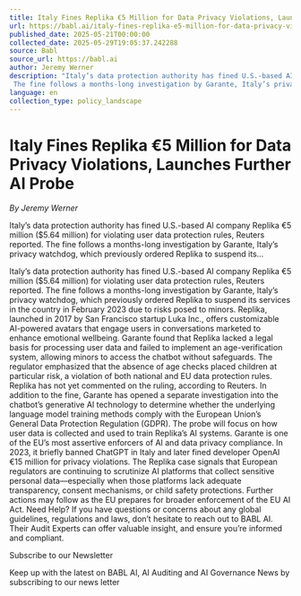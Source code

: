 ```yaml
---
title: Italy Fines Replika €5 Million for Data Privacy Violations, Launches Further AI Probe
url: https://babl.ai/italy-fines-replika-e5-million-for-data-privacy-violations-launches-further-ai-probe/
published_date: 2025-05-21T00:00:00
collected_date: 2025-05-29T19:05:37.242288
source: Babl
source_url: https://babl.ai
author: Jeremy Werner
description: "Italy’s data protection authority has fined U.S.-based AI company Replika €5 million ($5.64 million) for violating user data protection rules, Reuters reported. 
 The fine follows a months-long investigation by Garante, Italy’s privacy watchdog, which previously ordered Replika to suspend its..."
language: en
collection_type: policy_landscape
---
```


# Italy Fines Replika €5 Million for Data Privacy Violations, Launches Further AI Probe

*By Jeremy Werner*

Italy’s data protection authority has fined U.S.-based AI company Replika €5 million ($5.64 million) for violating user data protection rules, Reuters reported. 
 The fine follows a months-long investigation by Garante, Italy’s privacy watchdog, which previously ordered Replika to suspend its...

Italy’s data protection authority has fined U.S.-based AI company Replika €5 million ($5.64 million) for violating user data protection rules, Reuters reported. 
 The fine follows a months-long investigation by Garante, Italy’s privacy watchdog, which previously ordered Replika to suspend its services in the country in February 2023 due to risks posed to minors. Replika, launched in 2017 by San Francisco startup Luka Inc., offers customizable AI-powered avatars that engage users in conversations marketed to enhance emotional wellbeing. 
 Garante found that Replika lacked a legal basis for processing user data and failed to implement an age-verification system, allowing minors to access the chatbot without safeguards. The regulator emphasized that the absence of age checks placed children at particular risk, a violation of both national and EU data protection rules. 
 Replika has not yet commented on the ruling, according to Reuters. 
 In addition to the fine, Garante has opened a separate investigation into the chatbot’s generative AI technology to determine whether the underlying language model training methods comply with the European Union’s General Data Protection Regulation (GDPR). The probe will focus on how user data is collected and used to train Replika’s AI systems. 
 Garante is one of the EU’s most assertive enforcers of AI and data privacy compliance. In 2023, it briefly banned ChatGPT in Italy and later fined developer OpenAI €15 million for privacy violations. 
 The Replika case signals that European regulators are continuing to scrutinize AI platforms that collect sensitive personal data—especially when those platforms lack adequate transparency, consent mechanisms, or child safety protections. Further actions may follow as the EU prepares for broader enforcement of the EU AI Act. 
 Need Help? 
 If you have questions or concerns about any global guidelines, regulations and laws, don’t hesitate to reach out to BABL AI. Their Audit Experts can offer valuable insight, and ensure you’re informed and compliant.

Subscribe to our Newsletter 
 
 Keep up with the latest on BABL AI, AI Auditing and 
AI Governance News by subscribing to our news letter